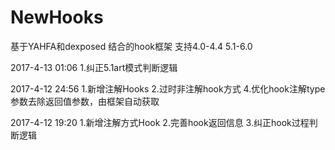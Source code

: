 # NewHooks
基于YAHFA和dexposed 结合的hook框架 支持4.0-4.4 5.1-6.0

2017-4-13 01:06	1.纠正5.1art模式判断逻辑

2017-4-12 24:56 1.新增注解Hooks 2.过时非注解hook方式 4.优化hook注解type参数去除返回值参数，由框架自动获取

2017-4-12 19:20 1.新增注解方式Hook 2.完善hook返回信息 3.纠正hook过程判断逻辑

